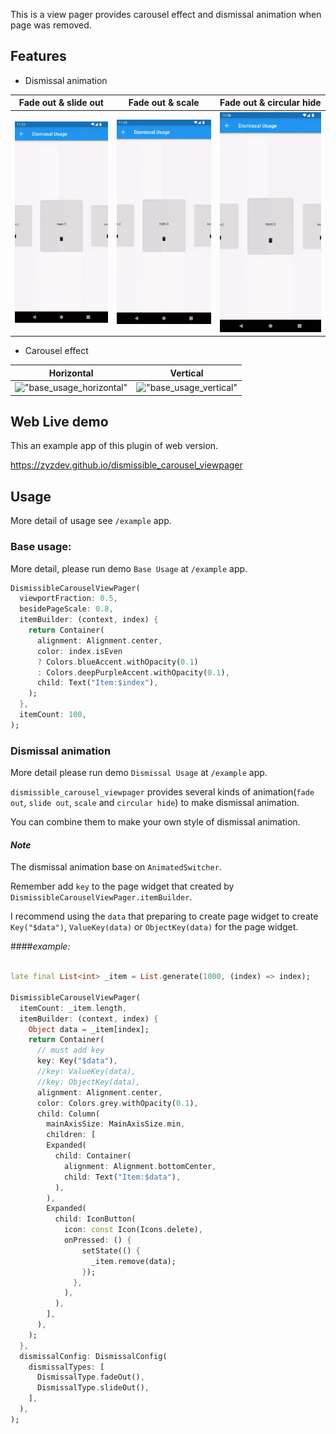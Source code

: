 This is a view pager provides carousel effect and dismissal animation when page was removed.

## Features

* Dismissal animation

| Fade out & slide out                                                                        | Fade out & scale                                                                   | Fade out & circular hide                                                             |
|---------------------------------------------------------------------------------------------|------------------------------------------------------------------------------------|--------------------------------------------------------------------------------------|
| !["dismissal_fade_slide_out"](example/demo_gif/dismissal_fade_slide_out.gif) | !["dismissal_fade_scale"](example/demo_gif/dismissal_fade_scale.gif) | !["dismissal_fade_circular_hide"](example/demo_gif/dismissal_fade_circular_hide.gif) |

* Carousel effect

| Horizontal                                                             | Vertical                                                           |
|------------------------------------------------------------------------|--------------------------------------------------------------------|
| !["base_usage_horizontal"](example/demo_gif/base_usage_horizontal.gif) | !["base_usage_vertical"](example/demo_gif/base_usage_vertical.gif) |

## Web Live demo
This an example app of this plugin of web version.

https://zyzdev.github.io/dismissible_carousel_viewpager

## Usage

More detail of usage see `/example` app.

### Base usage:
More detail, please run demo `Base Usage` at `/example` app.

```dart
DismissibleCarouselViewPager(
  viewportFraction: 0.5,
  besidePageScale: 0.8,
  itemBuilder: (context, index) {
    return Container(
      alignment: Alignment.center,
      color: index.isEven
      ? Colors.blueAccent.withOpacity(0.1)
      : Colors.deepPurpleAccent.withOpacity(0.1),
      child: Text("Item:$index"),
    ); 
  },
  itemCount: 100,
);
```
### Dismissal animation
More detail please run demo `Dismissal Usage` at `/example` app.

`dismissible_carousel_viewpager` provides several kinds of animation(`fade out`, `slide out`, `scale` and `circular hide`) to make dismissal animation.

You can combine them to make your own style of dismissal animation.


#### *Note*
The dismissal animation base on `AnimatedSwitcher`.

Remember add `key` to the page widget that created by `DismissibleCarouselViewPager.itemBuilder`.

I recommend using the `data` that preparing to create page widget to create `Key("$data")`, `ValueKey(data)` or `ObjectKey(data)` for the page widget.

####*example:*
```dart

late final List<int> _item = List.generate(1000, (index) => index);

DismissibleCarouselViewPager(
  itemCount: _item.length,
  itemBuilder: (context, index) {
    Object data = _item[index];
    return Container(
      // must add key
      key: Key("$data"),
      //key: ValueKey(data),
      //key: ObjectKey(data),
      alignment: Alignment.center,
      color: Colors.grey.withOpacity(0.1),
      child: Column(
        mainAxisSize: MainAxisSize.min,
        children: [
        Expanded(
          child: Container(
            alignment: Alignment.bottomCenter,
            child: Text("Item:$data"),
          ),
        ),
        Expanded(
          child: IconButton(
            icon: const Icon(Icons.delete),
            onPressed: () {
                setState(() {
                  _item.remove(data);
                });
              },
            ),
          ),
        ],
      ),
    );
  },
  dismissalConfig: DismissalConfig(
    dismissalTypes: [
      DismissalType.fadeOut(),
      DismissalType.slideOut(),
    ],
  ),
);
```
